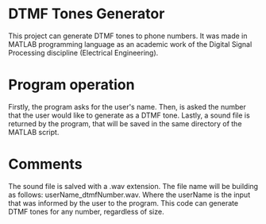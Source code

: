 # DTMF Tones Generator
This project can generate DTMF tones to phone numbers. It was made in MATLAB programming language as an academic work of the Digital Signal Processing discipline (Electrical Engineering).

# Program operation
Firstly, the program asks for the user's name. Then, is asked the number that the user would like to generate as a DTMF tone. Lastly, a sound file is returned by the program, that will be saved in the same directory of the MATLAB script.

# Comments
The sound file is salved with a .wav extension. The file name will be building as follows: userName_dtmfNumber.wav. Where the userName is the input that was informed by the user to the program.  This code can generate DTMF tones for any number, regardless of size.
